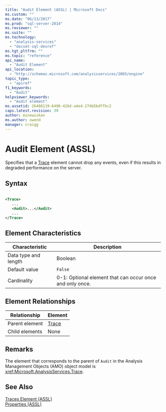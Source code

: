 ```yaml
---
title: "Audit Element (ASSL) | Microsoft Docs"
ms.custom: ""
ms.date: "06/13/2017"
ms.prod: "sql-server-2014"
ms.reviewer: ""
ms.suite: ""
ms.technology: 
  - "analysis-services"
  - "docset-sql-devref"
ms.tgt_pltfrm: ""
ms.topic: "reference"
api_name: 
  - "Audit Element"
api_location: 
  - "http://schemas.microsoft.com/analysisservices/2003/engine"
topic_type: 
  - "apiref"
f1_keywords: 
  - "Audit"
helpviewer_keywords: 
  - "Audit element"
ms.assetid: 26488119-6490-426d-a4e4-274b5bdffbc2
caps.latest.revision: 39
author: minewiskan
ms.author: owend
manager: craigg
---
```

# Audit Element (ASSL)
  Specifies that a [Trace](../objects/trace-element-assl.md) element cannot drop any events, even if this results in degraded performance on the server.  
  
## Syntax  
  
```xml  
  
<Trace>  
   ...  
   <Audit>...</Audit>  
   ...  
</Trace>  
```  
  
## Element Characteristics  
  
|Characteristic|Description|  
|--------------------|-----------------|  
|Data type and length|Boolean|  
|Default value|`False`|  
|Cardinality|0-1: Optional element that can occur once and only once.|  
  
## Element Relationships  
  
|Relationship|Element|  
|------------------|-------------|  
|Parent element|[Trace](../objects/trace-element-assl.md)|  
|Child elements|None|  
  
## Remarks  
 The element that corresponds to the parent of `Audit` in the Analysis Management Objects (AMO) object model is <xref:Microsoft.AnalysisServices.Trace>.  
  
## See Also  
 [Traces Element &#40;ASSL&#41;](../collections/traces-element-assl.md)   
 [Properties &#40;ASSL&#41;](properties-assl.md)  
  
  
